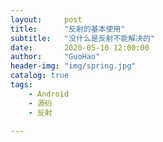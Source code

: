 ```yaml
---
layout:     post  
title:      "反射的基本使用"  
subtitle:   "没什么是反射不能解决的"  
date:       2020-05-10 12:00:00  
author:     "GuoHao"  
header-img: "img/spring.jpg"  
catalog: true  
tags:  
    - Android  
    - 源码  
    - 反射

---
```


